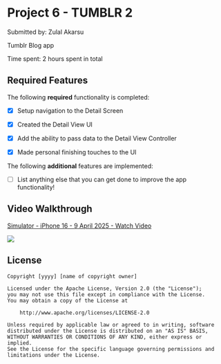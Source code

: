 # Project 6 - TUMBLR 2

Submitted by: Zulal Akarsu

Tumblr Blog app 

Time spent: 2 hours spent in total

## Required Features

The following **required** functionality is completed:

- [X] Setup navigation to the Detail Screen
- [x] Created the Detail View UI
- [x] Add the ability to pass data to the Detail View Controller
- [x] Made personal finishing touches to the UI


The following **additional** features are implemented:

- [ ] List anything else that you can get done to improve the app functionality!

## Video Walkthrough

<div>
    <a href="https://www.loom.com/share/6aff685fdfa641e89f9a768cec87cb26">
      <p>Simulator - iPhone 16 - 9 April 2025 - Watch Video</p>
    </a>
    <a href="https://www.loom.com/share/6aff685fdfa641e89f9a768cec87cb26">
      <img style="max-width:300px;" src="https://cdn.loom.com/sessions/thumbnails/6aff685fdfa641e89f9a768cec87cb26-ef9a0c00dbd51dc5-full-play.gif">
    </a>
  </div>



## License

    Copyright [yyyy] [name of copyright owner]

    Licensed under the Apache License, Version 2.0 (the "License");
    you may not use this file except in compliance with the License.
    You may obtain a copy of the License at

        http://www.apache.org/licenses/LICENSE-2.0

    Unless required by applicable law or agreed to in writing, software
    distributed under the License is distributed on an "AS IS" BASIS,
    WITHOUT WARRANTIES OR CONDITIONS OF ANY KIND, either express or implied.
    See the License for the specific language governing permissions and
    limitations under the License.
